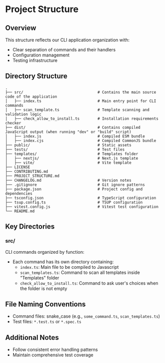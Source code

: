 # Project Structure

## Overview

This structure reflects our CLI application organization with:

- Clear separation of commands and their handlers
- Configuration management
- Testing infrastructure

## Directory Structure

    .
    ├── src/                                 # Contains the main source code of the application
    │   ├── index.ts                         # Main entry point for CLI commands
    │   ├── scan_template.ts                 # Template scanning and validation logic
    │   ├── check_allow_to_install.ts        # Installation requirements checker
    ├── dist/                                # Contains compiled JavaScript output (when running "dev" or "build" script)
    │   ├── index.js                         # Compiled ESM bundle
    │   ├── index.cjs                        # Compiled CommonJS bundle
    ├── public/                              # Static assets
    ├── tests/                               # Test files
    ├── templates/                           # Templates folder
    │   ├── nextjs/                          # Next.js template
    │   ├── vite/                            # Vite template
    ├── LICENSE
    ├── CONTRIBUTING.md
    ├── PROJECT_STRUCTURE.md
    ├── CHANGELOG.md                         # Version notes
    ├── .gitignore                           # Git ignore patterns
    ├── package.json                         # Project config and dependencies
    ├── tsconfig.json                        # TypeScript configuration
    ├── tsup.config.ts                       # TSUP configuration
    ├── vitest.config.js                     # Vitest test configuration
    └── README.md

## Key Directories

### src/

CLI commands organized by function:

- Each command has its own directory containing:
  - `index.ts`: Main file to be compiled to Javascript
  - `scan_templates.ts`: Command to scan all templates inside "Templates" folder
  - `check_allow_to_install.ts`: Command to ask user's choices when the folder is not empty

## File Naming Conventions

- Command files: snake_case (e.g., `some_command.ts`, `scan_templates.ts`)
- Test files: `*.test.ts` or `*.spec.ts`

## Additional Notes

- Follow consistent error handling patterns
- Maintain comprehensive test coverage
